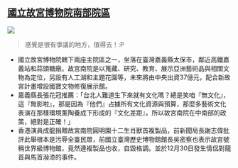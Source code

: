 ## [國立故宮博物院南部院區](https://zh.wikipedia.org/wiki/%E5%9C%8B%E7%AB%8B%E6%95%85%E5%AE%AE%E5%8D%9A%E7%89%A9%E9%99%A2%E5%8D%97%E9%83%A8%E9%99%A2%E5%8D%80)
![](https://upload.wikimedia.org/wikipedia/commons/a/af/Southern_Branch_of_the_National_Palace_Museum_main_building_and_zhimei_bridge.jpg)
>感覺是很有爭議的地方，值得去！:P
* 國立故宮博物院轄下兩座主院區之一，坐落在臺灣嘉義縣太保市，鄰近高鐵嘉義站和蒜頭糖廠。故宮南院是以蒐藏、研究、教育、展示亞洲藝術品與相關文物為定位，另設有人工湖和主題花園等，未來將由中央出資37億元，配合新故宮計畫增設國寶文物修復展示館。 
* 嘉義縣長張花冠推薦：「台北人難道生下來就有文化嗎？總是笑咱『無文化』，這『無影啦』，那是因為『他們』占據所有文化資源與預算，那麼多藝術文化表演在那樣環境薰陶養成下形成的『文化差距』，所以故宮南院在中南部的政策，絕對是正確！」
* 香港演員成龍捐贈故宮南院圓明園十二生肖獸首複製品，前新聞局長謝志偉批評此舉根本是污辱全臺民眾，前國立臺灣歷史博物館館長吳密察也表示故宮號稱世界級博物館，竟然連複製品也收，自毀格調。並於12月30日發生情侶對龍首與馬首潑漆的事件。
